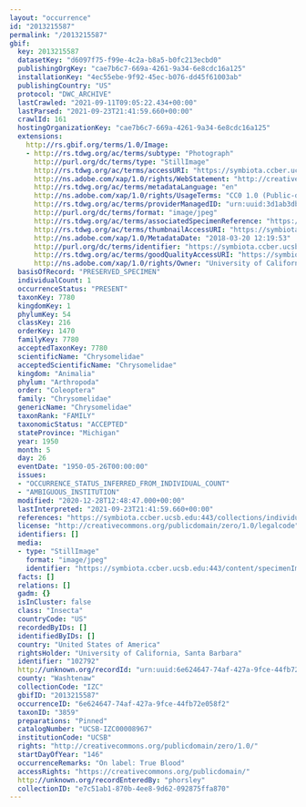 ```yaml
---
layout: "occurrence"
id: "2013215587"
permalink: "/2013215587"
gbif:
  key: 2013215587
  datasetKey: "d6097f75-f99e-4c2a-b8a5-b0fc213ecbd0"
  publishingOrgKey: "cae7b6c7-669a-4261-9a34-6e8cdc16a125"
  installationKey: "4ec55ebe-9f92-45ec-b076-dd45f61003ab"
  publishingCountry: "US"
  protocol: "DWC_ARCHIVE"
  lastCrawled: "2021-09-11T09:05:22.434+00:00"
  lastParsed: "2021-09-23T21:41:59.660+00:00"
  crawlId: 161
  hostingOrganizationKey: "cae7b6c7-669a-4261-9a34-6e8cdc16a125"
  extensions:
    http://rs.gbif.org/terms/1.0/Image:
    - http://rs.tdwg.org/ac/terms/subtype: "Photograph"
      http://purl.org/dc/terms/type: "StillImage"
      http://rs.tdwg.org/ac/terms/accessURI: "https://symbiota.ccber.ucsb.edu:443/content/specimenImages/UCSB_IZC/UCSB-IZC00008/UCSB-IZC00008967_lg.jpg"
      http://ns.adobe.com/xap/1.0/rights/WebStatement: "http://creativecommons.org/publicdomain/zero/1.0/"
      http://rs.tdwg.org/ac/terms/metadataLanguage: "en"
      http://ns.adobe.com/xap/1.0/rights/UsageTerms: "CC0 1.0 (Public-domain)"
      http://rs.tdwg.org/ac/terms/providerManagedID: "urn:uuid:3d1ab3db-ec2c-4a8d-8063-82f89c451020"
      http://purl.org/dc/terms/format: "image/jpeg"
      http://rs.tdwg.org/ac/terms/associatedSpecimenReference: "https://symbiota.ccber.ucsb.edu:443/collections/individual/index.php?occid=102792"
      http://rs.tdwg.org/ac/terms/thumbnailAccessURI: "https://symbiota.ccber.ucsb.edu:443/content/specimenImages/UCSB_IZC/UCSB-IZC00008/UCSB-IZC00008967_tn.jpg"
      http://ns.adobe.com/xap/1.0/MetadataDate: "2018-03-20 12:19:53"
      http://purl.org/dc/terms/identifier: "https://symbiota.ccber.ucsb.edu:443/content/specimenImages/UCSB_IZC/UCSB-IZC00008/UCSB-IZC00008967_lg.jpg"
      http://rs.tdwg.org/ac/terms/goodQualityAccessURI: "https://symbiota.ccber.ucsb.edu:443/content/specimenImages/UCSB_IZC/UCSB-IZC00008/UCSB-IZC00008967.jpg"
      http://ns.adobe.com/xap/1.0/rights/Owner: "University of California, Santa Barbara"
  basisOfRecord: "PRESERVED_SPECIMEN"
  individualCount: 1
  occurrenceStatus: "PRESENT"
  taxonKey: 7780
  kingdomKey: 1
  phylumKey: 54
  classKey: 216
  orderKey: 1470
  familyKey: 7780
  acceptedTaxonKey: 7780
  scientificName: "Chrysomelidae"
  acceptedScientificName: "Chrysomelidae"
  kingdom: "Animalia"
  phylum: "Arthropoda"
  order: "Coleoptera"
  family: "Chrysomelidae"
  genericName: "Chrysomelidae"
  taxonRank: "FAMILY"
  taxonomicStatus: "ACCEPTED"
  stateProvince: "Michigan"
  year: 1950
  month: 5
  day: 26
  eventDate: "1950-05-26T00:00:00"
  issues:
  - "OCCURRENCE_STATUS_INFERRED_FROM_INDIVIDUAL_COUNT"
  - "AMBIGUOUS_INSTITUTION"
  modified: "2020-12-28T12:48:47.000+00:00"
  lastInterpreted: "2021-09-23T21:41:59.660+00:00"
  references: "https://symbiota.ccber.ucsb.edu:443/collections/individual/index.php?occid=102792"
  license: "http://creativecommons.org/publicdomain/zero/1.0/legalcode"
  identifiers: []
  media:
  - type: "StillImage"
    format: "image/jpeg"
    identifier: "https://symbiota.ccber.ucsb.edu:443/content/specimenImages/UCSB_IZC/UCSB-IZC00008/UCSB-IZC00008967_lg.jpg"
  facts: []
  relations: []
  gadm: {}
  isInCluster: false
  class: "Insecta"
  countryCode: "US"
  recordedByIDs: []
  identifiedByIDs: []
  country: "United States of America"
  rightsHolder: "University of California, Santa Barbara"
  identifier: "102792"
  http://unknown.org/recordId: "urn:uuid:6e624647-74af-427a-9fce-44fb72e058f2"
  county: "Washtenaw"
  collectionCode: "IZC"
  gbifID: "2013215587"
  occurrenceID: "6e624647-74af-427a-9fce-44fb72e058f2"
  taxonID: "3859"
  preparations: "Pinned"
  catalogNumber: "UCSB-IZC00008967"
  institutionCode: "UCSB"
  rights: "http://creativecommons.org/publicdomain/zero/1.0/"
  startDayOfYear: "146"
  occurrenceRemarks: "On label: True Blood"
  accessRights: "https://creativecommons.org/publicdomain/"
  http://unknown.org/recordEnteredBy: "phorsley"
  collectionID: "e7c51ab1-870b-4ee8-9d62-092875ffa870"
---
```

